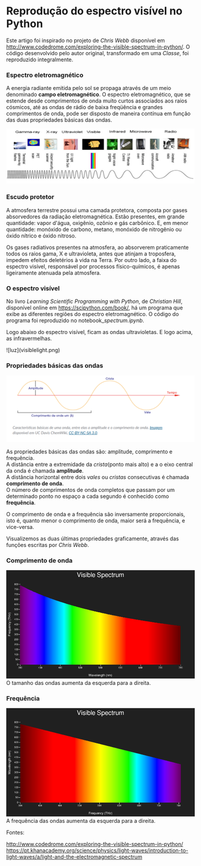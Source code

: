 # Reprodução do espectro visível no Python

Este artigo foi inspirado no projeto de *Chris Webb* disponível em http://www.codedrome.com/exploring-the-visible-spectrum-in-python/. 
O código desenvolvido pelo autor original, transformado em uma *Classe*, foi reproduzido integralmente.



### Espectro eletromagnético

A energia radiante emitida pelo sol se propaga através de um meio denominado **campo eletromagnético**. O espectro eletromagnético, que se estende desde comprimentos de onda muito curtos associados aos raios cósmicos, até as ondas de rádio de baixa freqüência e grandes comprimentos de onda, pode ser disposto de maneira contínua em função das duas propriedades básicas das ondas.

![espectro](espectro.png)  

### Escudo protetor

A atmosfera terrestre possui uma camada protetora, composta por gases absorvedores da radiação eletromagnética. Estão presentes, em grande quantidade:
vapor d'água, oxigênio, ozônio e gás carbônico. E, em menor quantidade: monóxido de carbono, metano, monóxido de nitrogênio ou óxido nítrico e óxido nitroso.

Os gases radiativos presentes na atmosfera, ao absorverem praticamente todos os raios gama, X e ultravioleta, antes que atinjam a troposfera, impedem efeitos deletérios à vida na Terra. Por outro lado, a faixa do espectro visível, responsável por processos físico-químicos, é apenas ligeiramente atenuada pela atmosfera.

### O espectro visível

No livro *Learning Scientific Programming with Python*, de *Christian Hill*, disponível online em https://scipython.com/book/, há um programa que exibe as diferentes regiões do espectro eletromagnético. O código do programa foi reproduzido no notebook_*spectrum.ipynb*.

Logo abaixo do espectro visível, ficam as ondas ultravioletas. E logo acima, as infravermelhas.
<div style="width: 60%; height: 60%">
![luz](visiblelight.png)
</div>

### Propriedades básicas das ondas

![ondas](ondas.png)

As propriedades básicas das ondas são: amplitude, comprimento e frequência.<br>
A distância entre a extremidade da *crista*(ponto mais alto) e a o eixo central da onda é chamada **amplitude**.<br>
A distância horizontal entre dois *vales* ou *cristas* consecutivas é chamada **comprimento de onda**.<br>
O número de comprimentos de onda completos que passam por um determinado ponto no espaço a cada segundo é conhecido como **frequência**.<br>

O comprimento de onda e a frequência são inversamente proporcionais, isto é, quanto menor o comprimento de onda, maior será a frequência, e vice-versa.

Visualizemos as duas últimas propriedades graficamente, através das funções escritas por *Chris Webb*.

### Comprimento de onda

![wavelenght](wavelength_frequency.png)
O tamanho das ondas aumenta da esquerda para a direita.

### Frequência 

![frequência](frequency_wavelength.png)
A frequência das ondas aumenta da esquerda para a direita.

Fontes: 

http://www.codedrome.com/exploring-the-visible-spectrum-in-python/
https://pt.khanacademy.org/science/physics/light-waves/introduction-to-light-waves/a/light-and-the-electromagnetic-spectrum
